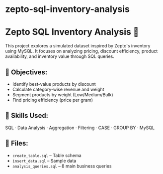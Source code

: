 # zepto-sql-inventory-analysis

# Zepto SQL Inventory Analysis 🛒

This project explores a simulated dataset inspired by Zepto's inventory using MySQL. It focuses on analyzing pricing, discount efficiency, product availability, and inventory value through SQL queries.

## 📌 Objectives:
- Identify best-value products by discount
- Calculate category-wise revenue and weight
- Segment products by weight (Low/Medium/Bulk)
- Find pricing efficiency (price per gram)

## 🧠 Skills Used:
SQL · Data Analysis · Aggregation · Filtering · CASE · GROUP BY · MySQL

## 📁 Files:
- `create_table.sql` – Table schema
- `insert_data.sql` – Sample data
- `analysis_queries.sql` – 8 main business queries
